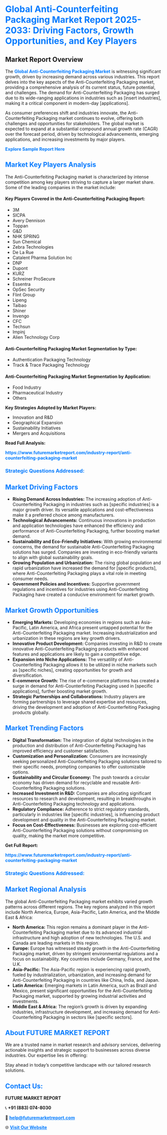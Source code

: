 <h1 style="color: #007BFF;">Global Anti-Counterfeiting Packaging Market Report 2025-2033: Driving Factors, Growth Opportunities, and Key Players</h1>

<section id="overview">
<h2>Market Report Overview</h2>
<p>The <a href="https://www.futuremarketreport.com/industry-report/anti-counterfeiting-packaging-market" style="color: #007BFF; text-decoration: none;"><strong>Global Anti-Counterfeiting Packaging Market</strong></a> is witnessing significant growth, driven by increasing demand across various industries. This report delves into the key aspects of the Anti-Counterfeiting Packaging market, providing a comprehensive analysis of its current status, future potential, and challenges. The demand for Anti-Counterfeiting Packaging has surged due to its wide-ranging applications in industries such as [insert industries], making it a critical component in modern-day [applications].</p>
<p>As consumer preferences shift and industries innovate, the Anti-Counterfeiting Packaging market continues to evolve, offering both challenges and opportunities for stakeholders. The global market is expected to expand at a substantial compound annual growth rate (CAGR) over the forecast period, driven by technological advancements, emerging applications, and increasing investments by major players.</p>
</section>

<section id="overview">
<p><a href="https://www.futuremarketreport.com/request-sample/reportId=84706" style="color: #007BFF; text-decoration: none;"><strong>Explore Sample Report Here</strong></a></p>
</section>

<section id="key-players">
<h2 style="color: #007BFF;">Market Key Players Analysis</h2>
<p>The Anti-Counterfeiting Packaging market is characterized by intense competition among key players striving to capture a larger market share. Some of the leading companies in the market include:</p>
<h4>Key Players Covered in the Anti-Counterfeiting Packaging Report:</h4>
<ul><li>3M</li><li>SICPA</li><li>Avery Dennison</li><li>Toppan</li><li>G&amp;D</li><li>NHK SPRING</li><li>Sun Chemical</li><li>Zebra Technologies</li><li>De La Rue</li><li>Catalent Pharma Solution Inc</li><li>DNP</li><li>Dupont</li><li>KURZ</li><li>Schreiner ProSecure</li><li>Essentra</li><li>OpSec Security</li><li>Flint Group</li><li>Lipeng</li><li>Taibao</li><li>Shiner</li><li>Invengo</li><li>CFC</li><li>Techsun</li><li>Impinj</li><li>Alien Technology Corp</li></ul>
<h4>Anti-Counterfeiting Packaging Market Segmentation by Type:</h4>
<ul><li>Authentication Packaging Technology</li><li>Track &amp; Trace Packaging Technology</li></ul>

<h4>Anti-Counterfeiting Packaging Market Segmentation by Application:</h4>
<ul><li>Food Industry</li><li>Pharmaceutical Industry</li><li>Others</li></ul>
<p><strong>Key Strategies Adopted by Market Players:</strong></p>
<ul>
<li>Innovation and R&D</li>
<li>Geographical Expansion</li>
<li>Sustainability Initiatives</li>
<li>Mergers and Acquisitions</li>
</ul>
</section>

<section>
<p><strong>Read Full Analysis: </strong></p><a href="https://www.futuremarketreport.com/industry-report/anti-counterfeiting-packaging-market" style="color: #007BFF; text-decoration: none;"><strong>https://www.futuremarketreport.com/industry-report/anti-counterfeiting-packaging-market</strong></a>
<h3 style="color: #007BFF;">Strategic Questions Addressed:</h3>
</section>

<section id="driving-factors">
<h2 style="color: #007BFF;">Market Driving Factors</h2>
<ul>
<li><strong>Rising Demand Across Industries:</strong> The increasing adoption of Anti-Counterfeiting Packaging in industries such as [specific industries] is a major growth driver. Its versatile applications and cost-effectiveness make it a preferred choice among manufacturers.</li>
<li><strong>Technological Advancements:</strong> Continuous innovations in production and application technologies have enhanced the efficiency and performance of Anti-Counterfeiting Packaging, further boosting market demand.</li>
<li><strong>Sustainability and Eco-Friendly Initiatives:</strong> With growing environmental concerns, the demand for sustainable Anti-Counterfeiting Packaging solutions has surged. Companies are investing in eco-friendly variants to align with global sustainability goals.</li>
<li><strong>Growing Population and Urbanization:</strong> The rising global population and rapid urbanization have increased the demand for [specific products], where Anti-Counterfeiting Packaging plays a vital role in meeting consumer needs.</li>
<li><strong>Government Policies and Incentives:</strong> Supportive government regulations and incentives for industries using Anti-Counterfeiting Packaging have created a conducive environment for market growth.</li>
</ul>
</section>

<section id="growth-opportunities">
<h2 style="color: #007BFF;">Market Growth Opportunities</h2>
<ul>
<li><strong>Emerging Markets:</strong> Developing economies in regions such as Asia-Pacific, Latin America, and Africa present untapped potential for the Anti-Counterfeiting Packaging market. Increasing industrialization and urbanization in these regions are key growth drivers.</li>
<li><strong>Innovative Product Development:</strong> Companies investing in R&D to create innovative Anti-Counterfeiting Packaging products with enhanced features and applications are likely to gain a competitive edge.</li>
<li><strong>Expansion into Niche Applications:</strong> The versatility of Anti-Counterfeiting Packaging allows it to be utilized in niche markets such as [specific niches], creating opportunities for growth and diversification.</li>
<li><strong>E-commerce Growth:</strong> The rise of e-commerce platforms has created a surge in demand for Anti-Counterfeiting Packaging used in [specific applications], further boosting market growth.</li>
<li><strong>Strategic Partnerships and Collaborations:</strong> Industry players are forming partnerships to leverage shared expertise and resources, driving the development and adoption of Anti-Counterfeiting Packaging products globally.</li>
</ul>
</section>

<section id="trending-factors">
<h2 style="color: #007BFF;">Market Trending Factors</h2>
<ul>
<li><strong>Digital Transformation:</strong> The integration of digital technologies in the production and distribution of Anti-Counterfeiting Packaging has improved efficiency and customer satisfaction.</li>
<li><strong>Customization and Personalization:</strong> Consumers are increasingly seeking personalized Anti-Counterfeiting Packaging solutions tailored to their specific needs, prompting companies to offer customizable options.</li>
<li><strong>Sustainability and Circular Economy:</strong> The push towards a circular economy has driven demand for recyclable and reusable Anti-Counterfeiting Packaging solutions.</li>
<li><strong>Increased Investment in R&D:</strong> Companies are allocating significant resources to research and development, resulting in breakthroughs in Anti-Counterfeiting Packaging technology and applications.</li>
<li><strong>Regulatory Compliance:</strong> Adherence to strict regulatory standards, particularly in industries like [specific industries], is influencing product development and quality in the Anti-Counterfeiting Packaging market.</li>
<li><strong>Focus on Cost-Effectiveness:</strong> Businesses are exploring cost-efficient Anti-Counterfeiting Packaging solutions without compromising on quality, making the market more competitive.</li>
</ul>
</section>

<section>
<p><strong>Get Full Report: </strong></p><a href="https://www.futuremarketreport.com/industry-report/anti-counterfeiting-packaging-market" style="color: #007BFF; text-decoration: none;"><strong>https://www.futuremarketreport.com/industry-report/anti-counterfeiting-packaging-market</strong></a>
<h3 style="color: #007BFF;">Strategic Questions Addressed:</h3>
</section>


<section id="regional-analysis">
<h2 style="color: #007BFF;">Market Regional Analysis</h2>
<p>The global Anti-Counterfeiting Packaging market exhibits varied growth patterns across different regions. The key regions analyzed in this report include North America, Europe, Asia-Pacific, Latin America, and the Middle East & Africa:</p>
<ul>
<li><strong>North America:</strong> This region remains a dominant player in the Anti-Counterfeiting Packaging market due to its advanced industrial infrastructure and high adoption of new technologies. The U.S. and Canada are leading markets in this region.</li>
<li><strong>Europe:</strong> Europe has witnessed steady growth in the Anti-Counterfeiting Packaging market, driven by stringent environmental regulations and a focus on sustainability. Key countries include Germany, France, and the U.K.</li>
<li><strong>Asia-Pacific:</strong> The Asia-Pacific region is experiencing rapid growth, fueled by industrialization, urbanization, and increasing demand for Anti-Counterfeiting Packaging in countries like China, India, and Japan.</li>
<li><strong>Latin America:</strong> Emerging markets in Latin America, such as Brazil and Mexico, present significant opportunities for the Anti-Counterfeiting Packaging market, supported by growing industrial activities and investments.</li>
<li><strong>Middle East & Africa:</strong> The region’s growth is driven by expanding industries, infrastructure development, and increasing demand for Anti-Counterfeiting Packaging in sectors like [specific sectors].</li>
</ul>
</section>

<footer>
<h2 style="color: #007BFF;">About FUTURE MARKET REPORT</h2>
<p>We are a trusted name in market research and advisory services, delivering actionable insights and strategic support to businesses across diverse industries. Our expertise lies in offering:</p>

<p>Stay ahead in today’s competitive landscape with our tailored research solutions.</p>

<h2 style="color: #007BFF;">Contact Us:</h2>
<p><strong>FUTURE MARKET REPORT</strong></p>
<p>📞 <strong>+91 (883) 074-8030</strong></p>
<p>📧 <strong><a href="mailto:help@futuremarketreport.com" style="color: #007BFF;">help@futuremarketreport.com</a></strong></p>
<p>🌐 <strong><a href="https://www.futuremarketreport.com/" style="color: #007BFF;">Visit Our Website</a></strong></p>
</footer>
